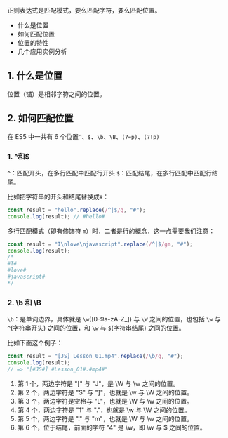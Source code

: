 正则表达式是匹配模式，要么匹配字符，要么匹配位置。

- 什么是位置
- 如何匹配位置
- 位置的特性
- 几个应用实例分析

## 1. 什么是位置

位置（锚）是相邻字符之间的位置。

## 2. 如何匹配位置

在 ES5 中一共有 6 个位置`^`、`$`、`\b`、`\B`、`(?=p)`、`(?!p)`

### 1. ^和$

`^`：匹配开头，在多行匹配中匹配行开头
`$`：匹配结尾，在多行匹配中匹配行结尾。

比如把字符串的开头和结尾替换成`#`：

```js
const result = "hello".replace(/^|$/g, "#");
console.log(result); // #hello#
```

多行匹配模式（即有修饰符 `m`）时，二者是行的概念，这一点需要我们注意：

```js
const result = "I\nlove\njavascript".replace(/^|$/gm, "#");
console.log(result);
/*
#I#
#love#
#javascript#
*/
```

### 2. \b 和 \B

`\b`：是单词边界，具体就是 `\w`([0-9a-zA-Z_]) 与 `\W` 之间的位置，也包括 `\w` 与 `^`(字符串开头) 之间的位置，和 `\w` 与 `$`(字符串结尾) 之间的位置。

比如下面这个例子：

```js
const result = "[JS] Lesson_01.mp4".replace(/\b/g, "#");
console.log(result);
// => "[#JS#] #Lesson_01#.#mp4#"
```

1. 第 1 个，两边字符是 "[" 与 "J"，是 \W 与 \w 之间的位置。
2. 第 2 个，两边字符是 "S" 与 "]"，也就是 \w 与 \W 之间的位置。
3. 第 3 个，两边字符是空格与 "L"，也就是 \W 与 \w 之间的位置。
4. 第 4 个，两边字符是 "1" 与 "."，也就是 \w 与 \W 之间的位置。
5. 第 5 个，两边字符是 "." 与 "m"，也就是 \W 与 \w 之间的位置。
6. 第 6 个，位于结尾，前面的字符 "4" 是 \w，即 \w 与 $ 之间的位置。
